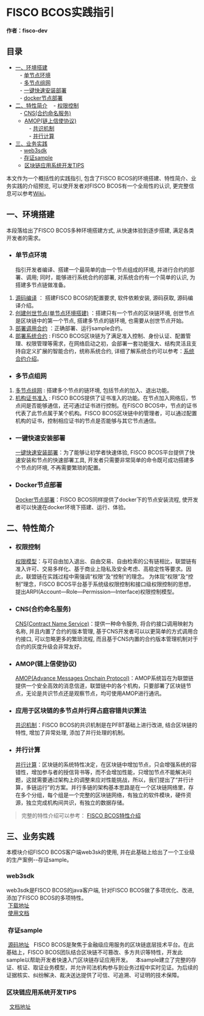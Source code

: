 
# FISCO BCOS实践指引  

**作者：fisco-dev**

<!-- TOC -->

## 目录
- [一、环境搭建](#一、环境搭建)  
    - [单节点环境](#11-单节点环境)  
    - [多节点组网](#12-多节点组网)  
    - [一键快速安装部署](#13-一键快速安装部署)  
    - [docker节点部署](#14-docker节点部署)  
- [二、特性简介](#二、特性简介) 
    - [权限控制](#21-权限控制)  
    - [CNS(合约命名服务)](#22-CNS(合约命名服务))  
    - [AMOP(链上信使协议)](#23-AMOP(链上信使协议))  
    - [共识机制](#24-应用于区块链的多节点并行拜占庭容错共识算法)  
    - [并行计算](#25-并行计算)  
- [三、业务实践](#三、业务实践)  
    - [web3sdk](#31-web3sdk)  
    - [存证sample](#32-存证sample)  
    - [区块链应用系统开发TIPS](#33-区块链应用系统开发TIPS)  

本文作为一个概括性的实践指引, 包含了FISCO BCOS的环境搭建、特性简介、业务实践的介绍预览, 可以使开发者对FISCO BCOS有一个全局性的认识, 更完整信息可以参考[Wiki](https://github.com/FISCO-BCOS/Wiki)。
## 一、环境搭建  
本段落给出了FISCO BCOS多种环境搭建方式, 从快速体验到逐步搭建, 满足各类开发者的需求。
- ### 单节点环境  
  指引开发者编译、搭建一个最简单的由一个节点组成的环境, 并进行合约的部署、调用; 同时，能够进行系统合约的部署, 对系统合约有一个简单的认识, 为搭建多节点链做准备。  
1. [源码编译](https://github.com/FISCO-BCOS/FISCO-BCOS/tree/master/doc/manual#13-编译源码) ： 搭建FISCO BCOS的配置要求, 软件依赖安装, 源码获取, 源码编译介绍。 
2. [创建创世节点(单节点环境搭建)](https://github.com/FISCO-BCOS/FISCO-BCOS/tree/master/doc/manual#第二章-创建创世节点) ：搭建只有一个节点的区块链环境, 创世节点是区块链中的第一个节点, 搭建多节点的链环境, 也需要从创世节点开始。 
3. [部署调用合约](https://github.com/FISCO-BCOS/FISCO-BCOS/tree/master/doc/manual#第三章-部署合约调用合约)  ：正确部署、运行sample合约。
4. [部署系统合约](https://github.com/FISCO-BCOS/FISCO-BCOS/tree/master/doc/manual#第四章-部署系统合约) : FISCO BCOS区块链为了满足准入控制、身份认证、配置管理、权限管理等需求，在网络启动之初，会部署一套功能强大、结构灵活且支持自定义扩展的智能合约，统称系统合约, 详细了解系统合约可以参考：[系统合约介绍](https://github.com/FISCO-BCOS/Wiki/tree/master/FISCO-BCOS%E7%B3%BB%E7%BB%9F%E5%90%88%E7%BA%A6%E4%BB%8B%E7%BB%8D)。
- ### 多节点组网  
1. [多节点组网](https://github.com/FISCO-BCOS/FISCO-BCOS/tree/master/doc/manual#第六章-多节点组网) : 搭建多个节点的链环境, 包括节点的加入、退出功能。
2. [机构证书准入](https://github.com/FISCO-BCOS/FISCO-BCOS/tree/master/doc/manual#第七章-机构证书准入) : FISCO BCOS提供了证书准入的功能。在节点加入网络后，节点间是否能够通信，还可通过证书进行控制。在FISCO BCOS中，节点的证书代表了此节点属于某个机构。FISCO BCOS区块链中的管理者，可以通过配置机构的证书，控制相应证书的节点是否能够与其它节点通信。
- ### 一键快速安装部署
  [一键快速安装部署](https://github.com/FISCO-BCOS/FISCO-BCOS/tree/master/sample)：为了能够让初学者快速体验, FISCO BCOS平台提供了快速安装和节点的快速部署工具, 开发者只需要非常简单的命令既可成功搭建多个节点的环境, 不再需要繁琐的配置。  
- ### Docker节点部署  
  [Docker节点部署](https://github.com/FISCO-BCOS/FISCO-BCOS/tree/master/docker)：FISCO BCOS同样提供了docker下的节点安装流程, 使开发者可以快速在docker环境下搭建、运行、体验。
## 二、特性简介
- ### 权限控制  
  [权限模型](https://github.com/FISCO-BCOS/Wiki/tree/master/FISCO%20BCOS%E6%9D%83%E9%99%90%E6%A8%A1%E5%9E%8B)：与可自由加入退出、自由交易、自由检索的公有链相比，联盟链有准入许可、交易多样化、基于商业上隐私及安全考虑、高稳定性等要求。因此，联盟链在实践过程中需强调“权限”及“控制”的理念。
  为体现“权限”及“控制”理念，FISCO BCOS平台基于系统级权限控制和接口级权限控制的思想，提出ARPI(Account—Role—Permission—Interface)权限控制模型。
- ### CNS(合约命名服务)  
  [CNS(Contract Name Service)](https://github.com/FISCO-BCOS/Wiki/tree/master/Contract_Name%20Service%E6%9C%8D%E5%8A%A1)：提供一种命令服务, 将合约接口调用映射为名称, 并且内置了合约的版本管理, 基于CNS开发者可以以更简单的方式调用合约接口, 可以忽略更多的繁琐流程, 而且基于CNS内置的合约版本管理机制对于合约的灰度升级会非常友好。
- ### AMOP(链上信使协议)
  [AMOP(Advance Messages Onchain Protocol)](https://github.com/FISCO-BCOS/Wiki/tree/master/AMOP%E4%BD%BF%E7%94%A8%E6%8C%87%E5%8D%97)：AMOP系统旨在为联盟链提供一个安全高效的消息信道，联盟链中的各个机构，只要部署了区块链节点，无论是共识节点还是观察节点，均可使用AMOP进行通讯。  
- ### 应用于区块链的多节点并行拜占庭容错共识算法  
  [共识机制](https://github.com/FISCO-BCOS/Wiki/tree/master/%E5%BA%94%E7%94%A8%E4%BA%8E%E5%8C%BA%E5%9D%97%E9%93%BE%E7%9A%84%E5%A4%9A%E8%8A%82%E7%82%B9%E5%B9%B6%E8%A1%8C%E6%8B%9C%E5%8D%A0%E5%BA%AD%E5%AE%B9%E9%94%99%E5%85%B1%E8%AF%86%E7%AE%97%E6%B3%95)：FISCO BCOS的共识机制是在PFBT基础上进行改进, 结合区块链的特性, 增加了异常处理, 添加了并行处理的机制。
- ### 并行计算  
  [并行计算](https://github.com/FISCO-BCOS/Wiki/tree/master/FISCO-BCOS%E5%B9%B6%E8%A1%8C%E8%AE%A1%E7%AE%97%E4%BB%8B%E7%BB%8D)：区块链的系统特性决定，在区块链中增加节点，只会增强系统的容错性，增加参与者的授信背书等，而不会增加性能，只增加节点不能解决问题，这就需要通过架构上的调整来应对性能挑战，所以，我们提出了“并行计算，多链运行”的方案。并行多链的架构基本思路是在一个区块链网络里，存在多个分组，每个组是一个完整的区块链网络，有独立的软件模块，硬件资源，独立完成机构间共识，有独立的数据存储。
> 完整的特性介绍可以参考：
> [FISCO BCOS特性介绍](https://github.com/FISCO-BCOS/Wiki/blob/master/FISCO%20BCOS%E7%89%B9%E6%80%A7%E4%BB%8B%E7%BB%8D.pdf)
## 三、业务实践  
本模块介绍FISCO BCOS客户端web3sk的使用, 并在此基础上给出了一个工业级的生产案例--存证sample。
### web3sdk  
  web3sdk是FISCO BCOS的java客户端, 针对FISCO BCOS做了多项优化、改进, 添加了FISCO BCOS的多项特性。    
  [下载地址](https://github.com/FISCO-BCOS/web3sdk)    
  [使用文档](https://github.com/FISCO-BCOS/web3sdk/blob/master/README.md)    
###  存证sample
  [源码地址](https://github.com/FISCO-BCOS/Wiki/tree/master/%E5%AD%98%E8%AF%81sample%E8%AF%B4%E6%98%8E)  
  FISCO BCOS是聚焦于金融级应用服务的区块链底层技术平台。在此基础上，FISCO BCOS团队结合区块链不可篡改、多方共识等特性，开发此sample以帮助开发者快速入门区块链存证应用开发。  
  本sample建立了完整的存证、核证、取证业务模型，并允许司法机构参与到业务过程中实时见证。为后续的证据核实、纠纷解决、裁决送达提供了可信、可追溯、可证明的技术保障。  
### 区块链应用系统开发TIPS  
   [文档地址](https://github.com/FISCO-BCOS/Wiki/tree/master/%E5%8C%BA%E5%9D%97%E9%93%BE%E5%BA%94%E7%94%A8%E7%B3%BB%E7%BB%9F%E5%BC%80%E5%8F%91TIPS)
